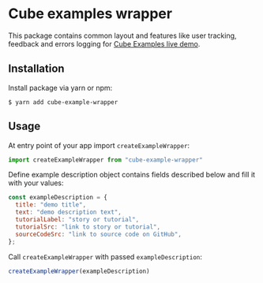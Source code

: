 # Cube examples wrapper
This package contains common layout and features like user tracking, feedback and errors logging for [Cube Examples live demo](https://github.com/cube-js/cube.js/tree/master/examples).

## Installation
Install package via yarn or npm:

    $ yarn add cube-example-wrapper

## Usage
At entry point of your app import `createExampleWrapper`:

~~~ js
import createExampleWrapper from "cube-example-wrapper"
~~~

Define example description object contains fields described below and fill it with your values:

~~~ js
const exampleDescription = {
  title: "demo title",
  text: "demo description text",
  tutorialLabel: "story or tutorial",
  tutorialSrc: "link to story or tutorial",
  sourceCodeSrc: "link to source code on GitHub",
};
~~~

Call `createExampleWrapper` with passed `exampleDescription`:

~~~ js
createExampleWrapper(exampleDescription)
~~~

